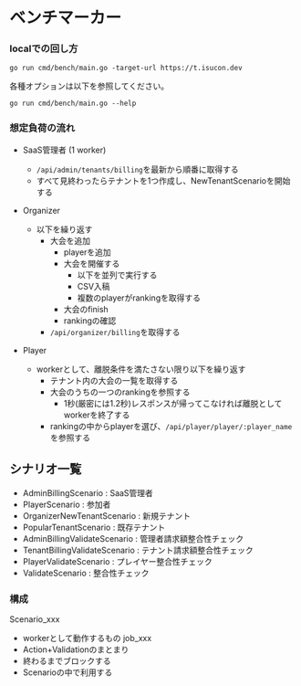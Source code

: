 # ベンチマーカー

### localでの回し方

```
go run cmd/bench/main.go -target-url https://t.isucon.dev
```

各種オプションは以下を参照してください。
```
go run cmd/bench/main.go --help
```


### 想定負荷の流れ

- SaaS管理者 (1 worker)
  - `/api/admin/tenants/billing`を最新から順番に取得する
  - すべて見終わったらテナントを1つ作成し、NewTenantScenarioを開始する

- Organizer
  - 以下を繰り返す
    - 大会を追加
      - playerを追加
      - 大会を開催する
        - 以下を並列で実行する
        - CSV入稿
        - 複数のplayerがrankingを取得する
      - 大会のfinish
      - rankingの確認
    - `/api/organizer/billing`を取得する

- Player
  - workerとして、離脱条件を満たさない限り以下を繰り返す
    - テナント内の大会の一覧を取得する
    - 大会のうちの一つのrankingを参照する
      - 1秒(厳密には1.2秒)レスポンスが帰ってこなければ離脱としてworkerを終了する
    - rankingの中からplayerを選び、`/api/player/player/:player_name`を参照する

## シナリオ一覧

- AdminBillingScenario          : SaaS管理者
- PlayerScenario                : 参加者
- OrganizerNewTenantScenario    : 新規テナント
- PopularTenantScenario         : 既存テナント
- AdminBillingValidateScenario  : 管理者請求額整合性チェック
- TenantBillingValidateScenario : テナント請求額整合性チェック
- PlayerValidateScenario	      : プレイヤー整合性チェック
- ValidateScenario	            : 整合性チェック

### 構成

Scenario_xxx
- workerとして動作するもの
job_xxx
- Action+Validationのまとまり
- 終わるまでブロックする
- Scenarioの中で利用する

